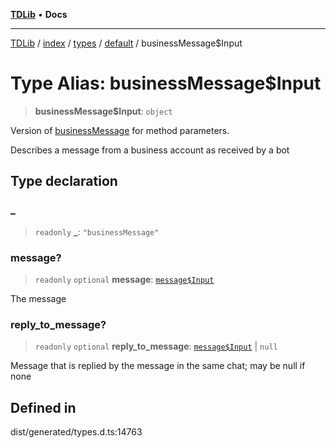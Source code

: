 [**TDLib**](../../../../../../README.md) • **Docs**

***

[TDLib](../../../../../../modules.md) / [index](../../../../../README.md) / [types](../../../README.md) / [default](../README.md) / businessMessage$Input

# Type Alias: businessMessage$Input

> **businessMessage$Input**: `object`

Version of [businessMessage](businessMessage.md) for method parameters.

Describes a message from a business account as received by a bot

## Type declaration

### \_

> `readonly` **\_**: `"businessMessage"`

### message?

> `readonly` `optional` **message**: [`message$Input`](message$Input.md)

The message

### reply\_to\_message?

> `readonly` `optional` **reply\_to\_message**: [`message$Input`](message$Input.md) \| `null`

Message that is replied by the message in the same chat; may be null if none

## Defined in

dist/generated/types.d.ts:14763
